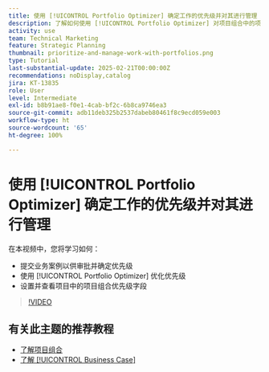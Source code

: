 ```yaml
---
title: 使用 [!UICONTROL Portfolio Optimizer] 确定工作的优先级并对其进行管理
description: 了解如何使用 [!UICONTROL Portfolio Optimizer] 对项目组合中的项目进行比较和优先排序。
activity: use
team: Technical Marketing
feature: Strategic Planning
thumbnail: prioritize-and-manage-work-with-portfolios.png
type: Tutorial
last-substantial-update: 2025-02-21T00:00:00Z
recommendations: noDisplay,catalog
jira: KT-13835
role: User
level: Intermediate
exl-id: b8b91ae8-f0e1-4cab-bf2c-6b8ca9746ea3
source-git-commit: adb11deb325b2537dabeb80461f8c9ecd059e003
workflow-type: ht
source-wordcount: '65'
ht-degree: 100%

---
```


# 使用 [!UICONTROL Portfolio Optimizer] 确定工作的优先级并对其进行管理

在本视频中，您将学习如何：

* 提交业务案例以供审批并确定优先级
* 使用 [!UICONTROL Portfolio Optimizer] 优化优先级
* 设置并查看项目中的项目组合优先级字段

>[!VIDEO](https://video.tv.adobe.com/v/3446275/?quality=12&learn=on&enablevpops)

## 有关此主题的推荐教程

* [了解项目组合](/help/portfolios-and-programs/overview-of-adobe-workfront-portfolios.md)
* [了解 [!UICONTROL Business Case]](/help/portfolios-and-programs/introduction-to-the-business-case.md)
